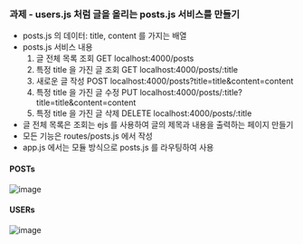 ### 과제 - users.js 처럼 글을 올리는 posts.js 서비스를 만들기
* posts.js 의 데이터: title, content 를 가지는 배열
* posts.js 서비스 내용
  1. 글 전체 목록 조회 GET localhost:4000/posts 
  2. 특정 title 을 가진 글 조회 GET localhost:4000/posts/:title
  3. 새로운 글 작성 POST localhost:4000/posts?title=title&content=content
  4. 특정 title 을 가진 글 수정 PUT localhost:4000/posts/:title?title=title&content=content
  5. 특정 title 을 가진 글 삭제 DELETE localhost:4000/posts/:title
* 글 전체 목록은 조회는 ejs 를 사용하여 글의 제목과 내용을 출력하는 페이지 만들기
* 모든 기능은 routes/posts.js 에서 작성
* app.js 에서는 모듈 방식으로 posts.js 를 라우팅하여 사용

#### POSTs
![image](https://user-images.githubusercontent.com/78632299/188632032-fc89ff5a-64f5-44ed-80ab-e28c8d4f7436.png)
#### USERs
![image](https://user-images.githubusercontent.com/78632299/188631935-8ad24d44-d634-4ddd-bf31-4cd4924f594b.png)
